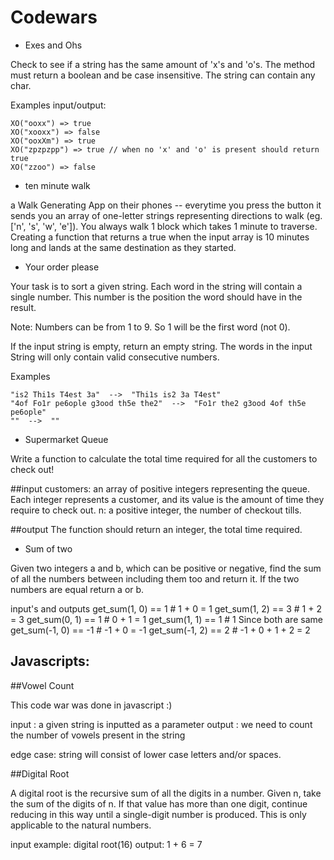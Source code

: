 # Codewars


- Exes and Ohs

Check to see if a string has the same amount of 'x's and 'o's. The method must return a boolean and be case insensitive. The string can contain any char.

Examples input/output:

```
XO("ooxx") => true
XO("xooxx") => false
XO("ooxXm") => true
XO("zpzpzpp") => true // when no 'x' and 'o' is present should return true
XO("zzoo") => false
```
- ten minute walk

a Walk Generating App on their phones -- everytime you press the button it sends you an array of one-letter strings representing directions to walk (eg. ['n', 's', 'w', 'e']). You always walk 1 block which takes 1 minute to traverse. 
Creating a function that returns a true when the input array is 10 minutes long and lands at the same destination as they started. 

- Your order please 

Your task is to sort a given string. Each word in the string will contain a single number. This number is the position the word should have in the result.

Note: Numbers can be from 1 to 9. So 1 will be the first word (not 0).

If the input string is empty, return an empty string. The words in the input String will only contain valid consecutive numbers.

Examples

```
"is2 Thi1s T4est 3a"  -->  "Thi1s is2 3a T4est"
"4of Fo1r pe6ople g3ood th5e the2"  -->  "Fo1r the2 g3ood 4of th5e pe6ople"
""  -->  ""
```

- Supermarket Queue

Write a function to calculate the total time required for all the customers to check out!

##input
customers: an array of positive integers representing the queue. Each integer represents a customer, and its value is the amount of time they require to check out.
n: a positive integer, the number of checkout tills.

##output
The function should return an integer, the total time required.

- Sum of two

Given two integers a and b, which can be positive or negative, find the sum of all the numbers between including them too and return it. If the two numbers are equal return a or b.

input's and outputs
get_sum(1, 0) == 1   # 1 + 0 = 1
get_sum(1, 2) == 3   # 1 + 2 = 3
get_sum(0, 1) == 1   # 0 + 1 = 1
get_sum(1, 1) == 1   # 1 Since both are same
get_sum(-1, 0) == -1 # -1 + 0 = -1
get_sum(-1, 2) == 2  # -1 + 0 + 1 + 2 = 2

## Javascripts: 

##Vowel Count

This code war was done in javascript :) 

input : a given string is inputted as a parameter 
output : we need to count the number of vowels present in the string

edge case: string will consist of lower case letters and/or spaces. 

##Digital Root

A digital root is the recursive sum of all the digits in a number. Given n, take the sum of the digits of n. If that value has more than one digit, continue reducing in this way until a single-digit number is produced. This is only applicable to the natural numbers.

input example: digital root(16)
output: 1 + 6 = 7

